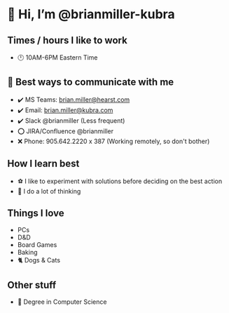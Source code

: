 
# 👋 Hi, I’m @brianmiller-kubra

## Times / hours I like to work
- 🕛 10AM-6PM Eastern Time

## 📱 Best ways to communicate with me
- ✔️ MS Teams: brian.miller@hearst.com
- ✔️ Email: brian.miller@kubra.com
- ✔️ Slack @brianmiller (Less frequent)
- ⭕ JIRA/Confluence @brianmiller
- ❌ Phone: 905.642.2220 x 387 (Working remotely, so don't bother)

## How I learn best
- ⚽ I like to experiment with solutions before deciding on the best action
- 💭 I do a lot of thinking

## Things I love
- PCs
- D&D
- Board Games
- Baking
- 🐈 Dogs & Cats

## Other stuff
- 📜 Degree in Computer Science

<!---
brianmiller-kubra is a ✨ special ✨ repository because its `README.md` (this file) appears on your GitHub profile.
You can click the Preview link to take a look at your changes.
--->
